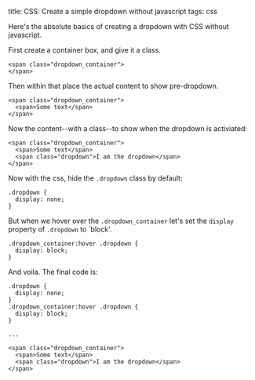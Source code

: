 title: CSS: Create a simple dropdown without javascript
tags: css

Here's the absolute basics of creating a dropdown with CSS without javascript.

First create a container box, and give it a class.

    <span class="dropdown_container">
    </span>

Then within that place the actual content to show pre-dropdown.

    <span class="dropdown_container">
      <span>Some text</span>
    </span>

Now the content--with a class--to show when the dropdown is activiated:

    <span class="dropdown_container">
      <span>Some text</span>
      <span class="dropdown">I am the dropdown</span>
    </span>

Now with the css, hide the `.dropdown` class by default:

    .dropdown { 
      display: none;
    }

But when we hover over the `.dropdown_container` let's set the `display` property of `.dropdown` to `block'.

    .dropdown_container:hover .dropdown { 
      display: block;
    }

And voila. The final code is:

    .dropdown {
      display: none;
    }
    .dropdown_container:hover .dropdown {
      display: block;
    }

    ...
    
    <span class="dropdown_container">
      <span>Some text</span>
      <span class="dropdown">I am the dropdown</span>
    </span>
